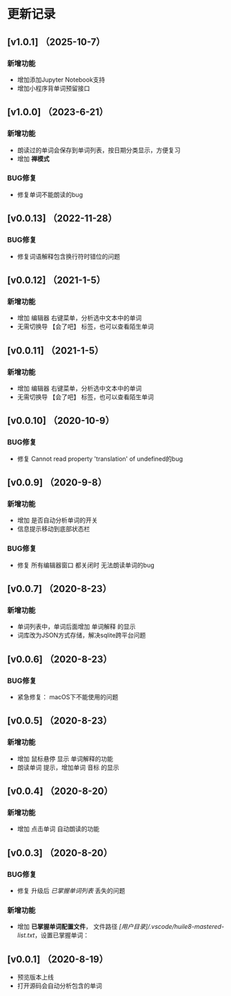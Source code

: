 # 更新记录

## [v1.0.1] （2025-10-7）

### 新增功能

- 增加添加Jupyter Notebook支持
- 增加小程序背单词预留接口

## [v1.0.0] （2023-6-21）

### 新增功能

- 朗读过的单词会保存到单词列表，按日期分类显示，方便复习
- 增加 **禅模式**

### BUG修复

- 修复单词不能朗读的bug

## [v0.0.13] （2022-11-28）

### BUG修复

- 修复词语解释包含换行符时错位的问题

## [v0.0.12] （2021-1-5）
### 新增功能

- 增加 编辑器 右键菜单，分析选中文本中的单词
- 无需切换导 【会了吧】 标签，也可以查看陌生单词


## [v0.0.11] （2021-1-5）

### 新增功能

- 增加 编辑器 右键菜单，分析选中文本中的单词
- 无需切换导 【会了吧】 标签，也可以查看陌生单词

## [v0.0.10] （2020-10-9）

### BUG修复

- 修复 Cannot read property 'translation' of undefined的bug

## [v0.0.9] （2020-9-8）

### 新增功能

- 增加 是否自动分析单词的开关
- 信息提示移动到底部状态栏

### BUG修复

- 修复 所有编辑器窗口 都关闭时 无法朗读单词的bug

## [v0.0.7] （2020-8-23）

### 新增功能

- 单词列表中，单词后面增加 单词解释 的显示
- 词库改为JSON方式存储，解决sqlite跨平台问题

## [v0.0.6] （2020-8-23）

### BUG修复

- 紧急修复： macOS下不能使用的问题

## [v0.0.5] （2020-8-23）

### 新增功能

- 增加 鼠标悬停 显示 单词解释的功能
- 朗读单词 提示，增加单词 音标 的显示

## [v0.0.4] （2020-8-20）

### 新增功能

- 增加 点击单词 自动朗读的功能

## [v0.0.3] （2020-8-20）

### BUG修复

- 修复 升级后 *已掌握单词列表* 丢失的问题

### 新增功能

- 增加 **已掌握单词配置文件**， 文件路径 *[用户目录]/.vscode/huile8-mastered-list.txt*，设置已掌握单词：

## [v0.0.1] （2020-8-19）

- 预览版本上线
- 打开源码会自动分析包含的单词
